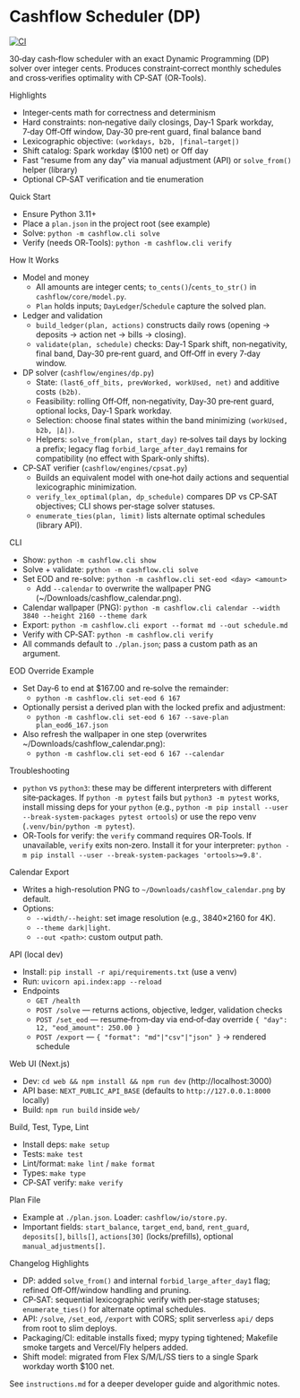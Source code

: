 # Cashflow Scheduler (DP)

[![CI](https://github.com/SpacePlushy/cashflow-scheduler/actions/workflows/ci.yml/badge.svg)](https://github.com/SpacePlushy/cashflow-scheduler/actions)

30‑day cash‑flow scheduler with an exact Dynamic Programming (DP) solver over integer cents. Produces constraint‑correct monthly schedules and cross‑verifies optimality with CP‑SAT (OR‑Tools).

Highlights

- Integer‑cents math for correctness and determinism
- Hard constraints: non‑negative daily closings, Day‑1 Spark workday, 7‑day Off‑Off window, Day‑30 pre‑rent guard, final balance band
- Lexicographic objective: `(workdays, b2b, |final−target|)`
- Shift catalog: Spark workday ($100 net) or Off day
- Fast “resume from any day” via manual adjustment (API) or `solve_from()` helper (library)
- Optional CP‑SAT verification and tie enumeration

Quick Start

- Ensure Python 3.11+
- Place a `plan.json` in the project root (see example)
- Solve: `python -m cashflow.cli solve`
- Verify (needs OR‑Tools): `python -m cashflow.cli verify`

How It Works

- Model and money
  - All amounts are integer cents; `to_cents()`/`cents_to_str()` in `cashflow/core/model.py`.
  - `Plan` holds inputs; `DayLedger`/`Schedule` capture the solved plan.
- Ledger and validation
  - `build_ledger(plan, actions)` constructs daily rows (opening → deposits → action net → bills → closing).
  - `validate(plan, schedule)` checks: Day‑1 Spark shift, non‑negativity, final band, Day‑30 pre‑rent guard, and Off‑Off in every 7‑day window.
- DP solver (`cashflow/engines/dp.py`)
  - State: `(last6_off_bits, prevWorked, workUsed, net)` and additive costs `(b2b)`.
  - Feasibility: rolling Off‑Off, non‑negativity, Day‑30 pre‑rent guard, optional locks, Day‑1 Spark workday.
  - Selection: choose final states within the band minimizing `(workUsed, b2b, |Δ|)`.
  - Helpers: `solve_from(plan, start_day)` re‑solves tail days by locking a prefix; legacy flag `forbid_large_after_day1` remains for compatibility (no effect with Spark-only shifts).
- CP‑SAT verifier (`cashflow/engines/cpsat.py`)
  - Builds an equivalent model with one‑hot daily actions and sequential lexicographic minimization.
  - `verify_lex_optimal(plan, dp_schedule)` compares DP vs CP‑SAT objectives; CLI shows per‑stage solver statuses.
  - `enumerate_ties(plan, limit)` lists alternate optimal schedules (library API).

CLI

- Show: `python -m cashflow.cli show`
- Solve + validate: `python -m cashflow.cli solve`
- Set EOD and re-solve: `python -m cashflow.cli set-eod <day> <amount>`
  - Add `--calendar` to overwrite the wallpaper PNG (~/Downloads/cashflow_calendar.png).
- Calendar wallpaper (PNG): `python -m cashflow.cli calendar --width 3840 --height 2160 --theme dark`
- Export: `python -m cashflow.cli export --format md --out schedule.md`
- Verify with CP‑SAT: `python -m cashflow.cli verify`
- All commands default to `./plan.json`; pass a custom path as an argument.

EOD Override Example

- Set Day‑6 to end at $167.00 and re‑solve the remainder:
  - `python -m cashflow.cli set-eod 6 167`
- Optionally persist a derived plan with the locked prefix and adjustment:
  - `python -m cashflow.cli set-eod 6 167 --save-plan plan_eod6_167.json`
 - Also refresh the wallpaper in one step (overwrites ~/Downloads/cashflow_calendar.png):
   - `python -m cashflow.cli set-eod 6 167 --calendar`

Troubleshooting

- `python` vs `python3`: these may be different interpreters with different site‑packages. If `python -m pytest` fails but `python3 -m pytest` works, install missing deps for your `python` (e.g., `python -m pip install --user --break-system-packages pytest ortools`) or use the repo venv (`.venv/bin/python -m pytest`).
- OR‑Tools for verify: the `verify` command requires OR‑Tools. If unavailable, `verify` exits non‑zero. Install it for your interpreter: `python -m pip install --user --break-system-packages 'ortools>=9.8'`.

Calendar Export

- Writes a high-resolution PNG to `~/Downloads/cashflow_calendar.png` by default.
- Options:
  - `--width/--height`: set image resolution (e.g., 3840×2160 for 4K).
  - `--theme dark|light`.
  - `--out <path>`: custom output path.

API (local dev)

- Install: `pip install -r api/requirements.txt` (use a venv)
- Run: `uvicorn api.index:app --reload`
- Endpoints
  - `GET /health`
  - `POST /solve` — returns actions, objective, ledger, validation checks
  - `POST /set_eod` — resume‑from‑day via end‑of‑day override `{ "day": 12, "eod_amount": 250.00 }`
  - `POST /export` — `{ "format": "md"|"csv"|"json" }` → rendered schedule

Web UI (Next.js)

- Dev: `cd web && npm install && npm run dev` (http://localhost:3000)
- API base: `NEXT_PUBLIC_API_BASE` (defaults to `http://127.0.0.1:8000` locally)
- Build: `npm run build` inside `web/`

Build, Test, Type, Lint

- Install deps: `make setup`
- Tests: `make test`
- Lint/format: `make lint` / `make format`
- Types: `make type`
- CP‑SAT verify: `make verify`

Plan File

- Example at `./plan.json`. Loader: `cashflow/io/store.py`.
- Important fields: `start_balance`, `target_end`, `band`, `rent_guard`, `deposits[]`, `bills[]`, `actions[30]` (locks/prefills), optional `manual_adjustments[]`.

Changelog Highlights

- DP: added `solve_from()` and internal `forbid_large_after_day1` flag; refined Off‑Off/window handling and pruning.
- CP‑SAT: sequential lexicographic verify with per‑stage statuses; `enumerate_ties()` for alternate optimal schedules.
- API: `/solve`, `/set_eod`, `/export` with CORS; split serverless `api/` deps from root to slim deploys.
- Packaging/CI: editable installs fixed; mypy typing tightened; Makefile smoke targets and Vercel/Fly helpers added.
- Shift model: migrated from Flex S/M/L/SS tiers to a single Spark workday worth $100 net.

See `instructions.md` for a deeper developer guide and algorithmic notes.
